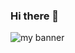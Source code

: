 ### Hi there 👋

<p>
<img src='https://userimages.githubusercontent.com/75753187/123358567-aac7b900-d539-11eb-8275-0b380264bb4c.png' alt='my banner'>

<!-- <img src='/Users/apple/Documents/1668689669256.jpg' alt='my banner'> -->
</p>
<!--
**Ketul-BYPT/Ketul-BYPT** is a ✨ _special_ ✨ repository because its `README.md` (this file) appears on your GitHub profile.

Here are some ideas to get you started:

- 🔭 I’m currently working on ...
- 🌱 I’m currently learning ...
- 👯 I’m looking to collaborate on ...
- 🤔 I’m looking for help with ...
- 💬 Ask me about ...
- 📫 How to reach me: ...
- 😄 Pronouns: ...
- ⚡ Fun fact: ...
-->
